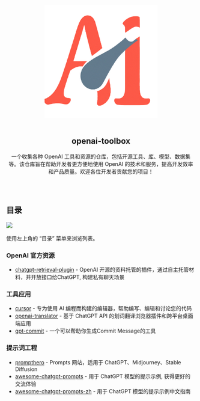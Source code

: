 <p align="center">
  <br>
  <img width="300" src="./assets/logo.png" alt="logo of openai-toolbox repository">
  <br>
  <br>
</p>

<h2 align='center'>openai-toolbox</h2>

<p align='center'>
一个收集各种 OpenAI 工具和资源的仓库，包括开源工具、库、模型、数据集等。该仓库旨在帮助开发者更方便地使用 OpenAI 的技术和服务，提高开发效率和产品质量。欢迎各位开发者贡献您的项目！
</p>
<br><br>

## 目录

<img src="https://user-images.githubusercontent.com/11247099/112722104-819b8a80-8f42-11eb-82f5-dfc2dd5d8a77.png" height="32" />

使用左上角的 “目录” 菜单来浏览列表。

### OpenAI 官方资源
- [chatgpt-retrieval-plugin](https://github.com/openai/chatgpt-retrieval-plugin) - OpenAI 开源的资料托管的插件，通过自主托管材料，并开放接口给ChatGPT, 构建私有聊天场景

### 工具应用

- [cursor](https://www.cursor.so/) - 专为使用 AI 编程而构建的编辑器，帮助编写、编辑和讨论您的代码
- [openai-translator](https://github.com/yetone/openai-translator) - 基于 ChatGPT API 的划词翻译浏览器插件和跨平台桌面端应用
- [gpt-commit](https://github.com/zurawiki/gptcommit) - 一个可以帮助你生成Commit Message的工具

### 提示词工程

- [prompthero](https://prompthero.com/) - Prompts 网站，适用于 ChatGPT、Midjourney、Stable Diffusion
- [awesome-chatgpt-prompts](https://prompts.chat/) - 用于 ChatGPT 模型的提示示例, 获得更好的交流体验
- [awesome-chatgpt-prompts-zh](https://chatguide.plexpt.com/) - 用于 ChatGPT 模型的提示示例中文指南
